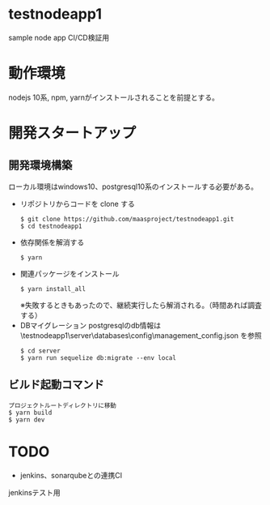 # testnodeapp1
sample node app CI/CD検証用

# 動作環境

nodejs 10系, npm, yarnがインストールされることを前提とする。

# 開発スタートアップ

## 開発環境構築

ローカル環境はwindows10、postgresql10系のインストールする必要がある。

* リポジトリからコードを clone する
    ```shell
    $ git clone https://github.com/maasproject/testnodeapp1.git
    $ cd testnodeapp1
    ```
* 依存関係を解消する
    ```shell
    $ yarn
    ```
* 関連パッケージをインストール
    ```shell
    $ yarn install_all
    ```
    ※失敗するときもあったので、継続実行したら解消される。（時間あれば調査する）
* DBマイグレーション
    postgresqlのdb情報は
    \testnodeapp1\server\databases\config\management_config.json
    を参照
    ```shell
    $ cd server
    $ yarn run sequelize db:migrate --env local
    ```
    
## ビルド起動コマンド
    プロジェクトルートディレクトリに移動
    $ yarn build
    $ yarn dev
    
# TODO
-  jenkins、sonarqubeとの連携CI

jenkinsテスト用
